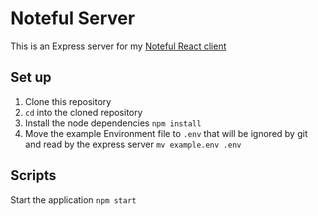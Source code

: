 # Noteful Server

This is an Express server for my [Noteful React client](https://github.com/BrianHook1183/noteful) 

## Set up

1. Clone this repository
2. `cd` into the cloned repository
3. Install the node dependencies `npm install`
4. Move the example Environment file to `.env` that will be ignored by git and read by the express server `mv example.env .env`

## Scripts

Start the application `npm start`